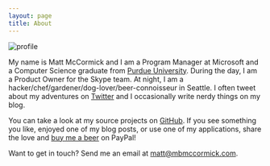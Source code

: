 ```yaml
---
layout: page
title: About
---
```


<img src="http://www.gravatar.com/avatar/10f112c27a538601fcdefc994da16fa3?s=200" alt="profile" class="profile" />

My name is Matt McCormick and I am a Program Manager at Microsoft and a Computer Science graduate from <a href="http://www.purdue.edu" target="_blank">Purdue University</a>. During the day, I am a Product Owner for the Skype team. At night, I am a hacker/chef/gardener/dog-lover/beer-connoisseur in Seattle. I often tweet about my adventures on <a href="https://www.twitter.com/mbmccormick" target="_blank">Twitter</a> and I occasionally write nerdy things on my blog.

You can take a look at my source projects on <a href="https://www.github.com/mbmccormick" target="_blank">GitHub</a>. If you see something you like, enjoyed one of my blog posts, or use one of my applications, share the love and <a href="/donate">buy me a beer</a> on PayPal!

Want to get in touch? Send me an email at <a href="mailto:matt@mbmccormick.com">matt@mbmccormick.com</a>.

<br />
